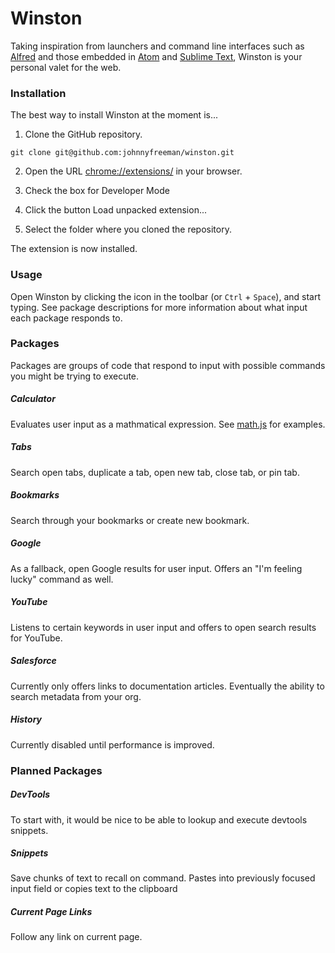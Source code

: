 # Winston

Taking inspiration from launchers and command line interfaces such as [Alfred](http://www.alfredapp.com/) and those embedded in [Atom](https://atom.io/) and [Sublime Text](http://www.sublimetext.com/), Winston is your personal valet for the web.

### Installation

The best way to install Winston at the moment is...

1. Clone the GitHub repository.

```
git clone git@github.com:johnnyfreeman/winston.git
```

2. Open the URL [chrome://extensions/](chrome://extensions/) in your browser.

3. Check the box for Developer Mode

4. Click the button Load unpacked extension...

5. Select the folder where you cloned the repository.

The extension is now installed.

### Usage

Open Winston by clicking the icon in the toolbar (or `Ctrl` + `Space`), and start typing. See package descriptions for more information about what input each package responds to.

### Packages

Packages are groups of code that respond to input with possible commands you might be trying to execute.

##### Calculator

Evaluates user input as a mathmatical expression. See [math.js](http://mathjs.org/) for examples.

##### Tabs

Search open tabs, duplicate a tab, open new tab, close tab, or pin tab.

##### Bookmarks

Search through your bookmarks or create new bookmark.

##### Google

As a fallback, open Google results for user input. Offers an "I'm feeling lucky" command as well.

##### YouTube

Listens to certain keywords in user input and offers to open search results for YouTube.

##### Salesforce

Currently only offers links to documentation articles. Eventually the ability to search metadata from your org.

##### History

Currently disabled until performance is improved.

### Planned Packages

##### DevTools

To start with, it would be nice to be able to lookup and execute devtools snippets.

##### Snippets

Save chunks of text to recall on command. Pastes into previously focused input field or copies text to the clipboard

##### Current Page Links

Follow any link on current page.
